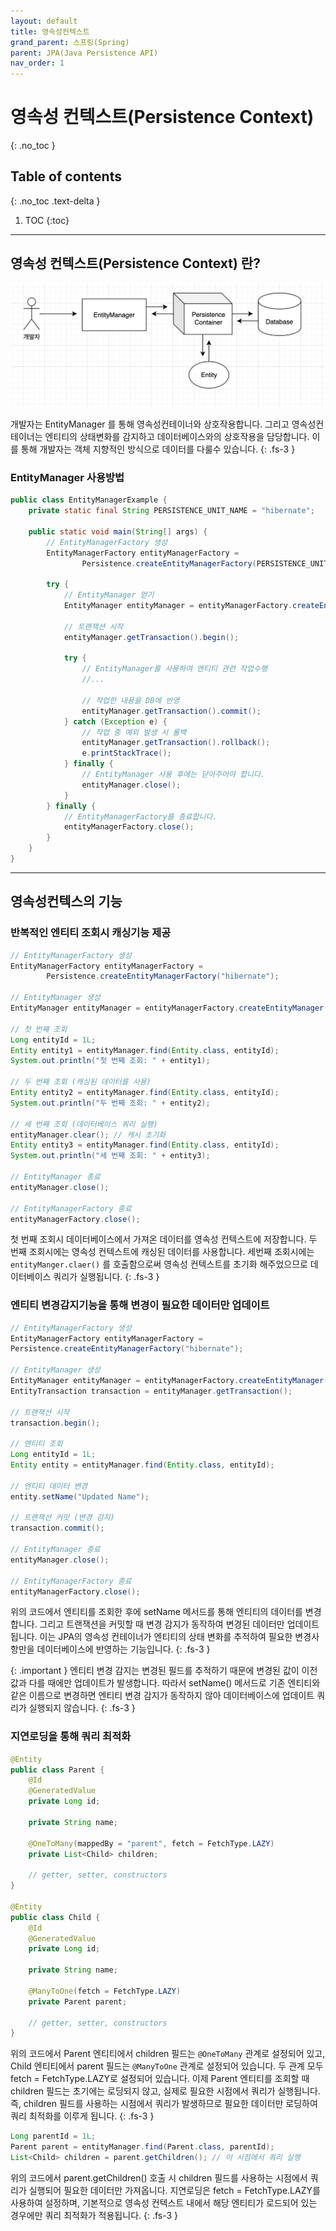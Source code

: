 ```yaml
---
layout: default
title: 영속성컨텍스트
grand_parent: 스프링(Spring)
parent: JPA(Java Persistence API)
nav_order: 1
---
```


# 영속성 컨텍스트(Persistence Context)
{: .no_toc }

## Table of contents
{: .no_toc .text-delta }

1. TOC
   {:toc}

---

## 영속성 컨텍스트(Persistence Context) 란?
![jpa-persistenceContainer.png](..%2F..%2Fstatic%2Fjpa-persistenceContainer.png)

개발자는 EntityManager 를 통해 영속성컨테이너와 상호작용합니다.
그리고 영속성컨테이너는 엔티티의 상태변화를 감지하고 데이터베이스와의 상호작용을 담당합니다.
이를 통해 개발자는 객체 지향적인 방식으로 데이터를 다룰수 있습니다.
{: .fs-3 }



### EntityManager 사용방법
```java
public class EntityManagerExample {
    private static final String PERSISTENCE_UNIT_NAME = "hibernate";

    public static void main(String[] args) {
        // EntityManagerFactory 생성
        EntityManagerFactory entityManagerFactory =
                Persistence.createEntityManagerFactory(PERSISTENCE_UNIT_NAME);

        try {
            // EntityManager 얻기
            EntityManager entityManager = entityManagerFactory.createEntityManager();

            // 트랜잭션 시작
            entityManager.getTransaction().begin();

            try {
                // EntityManager를 사용하여 엔티티 관련 작업수행
                //...
               
                // 작업한 내용을 DB에 반영
                entityManager.getTransaction().commit();
            } catch (Exception e) {
                // 작업 중 예외 발생 시 롤백
                entityManager.getTransaction().rollback();
                e.printStackTrace();
            } finally {
                // EntityManager 사용 후에는 닫아주어야 합니다.
                entityManager.close();
            }
        } finally {
            // EntityManagerFactory를 종료합니다.
            entityManagerFactory.close();
        }
    }
}
```

---

## 영속성컨텍스의 기능

### 반복적인 엔티티 조회시 캐싱기능 제공
```java
// EntityManagerFactory 생성
EntityManagerFactory entityManagerFactory = 
        Persistence.createEntityManagerFactory("hibernate");

// EntityManager 생성
EntityManager entityManager = entityManagerFactory.createEntityManager();

// 첫 번째 조회
Long entityId = 1L;
Entity entity1 = entityManager.find(Entity.class, entityId);
System.out.println("첫 번째 조회: " + entity1);

// 두 번째 조회 (캐싱된 데이터를 사용)
Entity entity2 = entityManager.find(Entity.class, entityId);
System.out.println("두 번째 조회: " + entity2);

// 세 번째 조회 (데이터베이스 쿼리 실행)
entityManager.clear(); // 캐시 초기화
Entity entity3 = entityManager.find(Entity.class, entityId);
System.out.println("세 번째 조회: " + entity3);

// EntityManager 종료
entityManager.close();

// EntityManagerFactory 종료
entityManagerFactory.close();
```
첫 번째 조회시 데이터베이스에서 가져온 데이터를 영속성 컨텍스트에 저장합니다.
두 번째 조회시에는 영속성 컨텍스트에 캐싱된 데이터를 사용합니다.
세번째 조회시에는 `entityManger.claer()` 를 호출함으로써 영속성 컨텍스트를 초기화 해주었으므로 데이터베이스 쿼리가 실행됩니다.
{: .fs-3 }

### 엔티티 변경감지기능을 통해 변경이 필요한 데이터만 업데이트
``` java
// EntityManagerFactory 생성
EntityManagerFactory entityManagerFactory = 
Persistence.createEntityManagerFactory("hibernate");

// EntityManager 생성
EntityManager entityManager = entityManagerFactory.createEntityManager();
EntityTransaction transaction = entityManager.getTransaction();

// 트랜잭션 시작
transaction.begin();

// 엔티티 조회
Long entityId = 1L;
Entity entity = entityManager.find(Entity.class, entityId);

// 엔티티 데이터 변경
entity.setName("Updated Name");

// 트랜잭션 커밋 (변경 감지)
transaction.commit();

// EntityManager 종료
entityManager.close();

// EntityManagerFactory 종료
entityManagerFactory.close();
```
위의 코드에서 엔티티를 조회한 후에 setName 메서드를 통해 엔티티의 데이터를 변경합니다.
그리고 트랜잭션을 커밋할 때 변경 감지가 동작하여 변경된 데이터만 업데이트됩니다.
이는 JPA의 영속성 컨테이너가 엔티티의 상태 변화를 추적하여 필요한 변경사항만을 데이터베이스에 반영하는 기능입니다.
{: .fs-3 }

{: .important } 
엔티티 변경 감지는 변경된 필드를 추적하기 때문에 변경된 값이 이전 값과 다를 때에만 업데이트가 발생합니다.
따라서 setName() 메서드로 기존 엔티티와 같은 이름으로 변경하면 엔티티 변경 감지가 동작하지 않아 데이터베이스에 업데이트 쿼리가 실행되지 않습니다.
{: .fs-3 }



### 지연로딩을 통해 쿼리 최적화
```java
@Entity
public class Parent {
    @Id
    @GeneratedValue
    private Long id;

    private String name;

    @OneToMany(mappedBy = "parent", fetch = FetchType.LAZY)
    private List<Child> children;

    // getter, setter, constructors
}

@Entity
public class Child {
    @Id
    @GeneratedValue
    private Long id;

    private String name;

    @ManyToOne(fetch = FetchType.LAZY)
    private Parent parent;

    // getter, setter, constructors
}
```

위의 코드에서 Parent 엔티티에서 children 필드는 `@OneToMany` 관계로 설정되어 있고,
Child 엔티티에서 parent 필드는 `@ManyToOne` 관계로 설정되어 있습니다.
두 관계 모두 fetch = FetchType.LAZY로 설정되어 있습니다.
이제 Parent 엔티티를 조회할 때 children 필드는 초기에는 로딩되지 않고, 실제로 필요한 시점에서 쿼리가 실행됩니다.
즉, children 필드를 사용하는 시점에서 쿼리가 발생하므로 필요한 데이터만 로딩하여 쿼리 최적화를 이루게 됩니다.
{: .fs-3 }

```java
Long parentId = 1L;
Parent parent = entityManager.find(Parent.class, parentId);
List<Child> children = parent.getChildren(); // 이 시점에서 쿼리 실행
```
위의 코드에서 parent.getChildren() 호출 시 children 필드를 사용하는 시점에서 쿼리가 실행되어 필요한 데이터만 가져옵니다.
지연로딩은 fetch = FetchType.LAZY를 사용하여 설정하며,
기본적으로 영속성 컨텍스트 내에서 해당 엔티티가 로드되어 있는 경우에만 쿼리 최적화가 적용됩니다.
{: .fs-3 }







